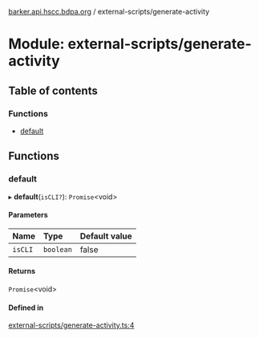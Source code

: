 [barker.api.hscc.bdpa.org][1] / external-scripts/generate-activity

# Module: external-scripts/generate-activity

## Table of contents

### Functions

- [default][2]

## Functions

### default

▸ **default**(`isCLI?`): `Promise`\<void>

#### Parameters

| Name    | Type      | Default value |
| :------ | :-------- | :------------ |
| `isCLI` | `boolean` | false         |

#### Returns

`Promise`\<void>

#### Defined in

[external-scripts/generate-activity.ts:4][3]

[1]: ../README.md
[2]: external_scripts_generate_activity.md#default
[3]:
  https://github.com/nhscc/barker.api.hscc.bdpa.org/blob/b8087e9/external-scripts/generate-activity.ts#L4
